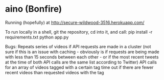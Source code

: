 aino (Bonfire)
====
Running (hopefully) at http://secure-wildwood-3516.herokuapp.com/

To run locally in a shell, git the repository, cd into it, and call:
  pip install -r requirements.txt
  python app.py

Bugs:
Repeats series of videos if API requests are made in a cluster (not sure if this is an issue with caching - obviously is if requests are 
being made with less than 15 seconds between each other - or if the most recent tweets at the time of both API calls are the same list
according to Twitter)
API calls for an array of videos tagged with a certain tag time out if there are fewer recent videos than requested videos with the tag 

